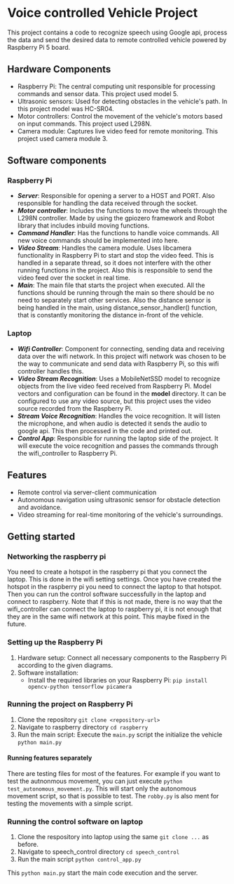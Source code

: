 # Voice controlled Vehicle Project

This project contains a code to recognize speech using Google api, process
the data and send the desired data to remote controlled vehicle powered by
Raspberry Pi 5 board.

## Hardware Components
- Raspberry Pi: The central computing unit responsible for processing commands and sensor data. 
This project used model 5.
- Ultrasonic sensors: Used for detecting obstacles in the vehicle's path. In this project model was HC-SR04.
- Motor controllers: Control the movement of the vehicle's motors based on input commands. This project used L298N.
- Camera module: Captures live video feed for remote monitoring. This project used camera module 3.

## Software components
### Raspberry Pi
- _**Server**_: Responsible for opening a server to a HOST and PORT. Also responsible for handling 
the data received through the socket.
- **_Motor controller_**: Includes the functions to move the wheels through the L298N controller. 
Made by using the gpiozero framework and Robot library that includes inbuild moving functions.
- **_Command Handler_**: Has the functions to handle voice commands. All new voice commands should be
implemented into here.
- **_Video Stream_**: Handles the camera module. Uses libcamera functionality in Raspberry Pi to start and
stop the video feed. This is handled in a separate thread, so it does not interfere with the other running functions
in the project. Also this is responsible to send the video feed over the socket in real time.
- **_Main_**: The main file that starts the project when executed. All the functions should be running through the main
so there should be no need to separately start other services. Also the distance sensor is being handled in the main, using
distance_sensor_handler() function, that is constantly monitoring the distance in-front of the vehicle.

### Laptop
- **_Wifi Controller_**: Component for connecting, sending data and receiving data over the wifi network. In this project
wifi network was chosen to be the way to communicate and send data with Raspberry Pi, so this wifi controller handles this.
- **_Video Stream Recognition_**: Uses a MobileNetSSD model to recognize objects from the live video feed received from 
Raspberry Pi. Model vectors and configuration can be found in the **model** directory. It can be configured to use any 
video source, but this project uses the video source recorded from the Raspberry Pi.
- **_Stream Voice Recognition_**: Handles the voice recognition. It will listen the microphone, and when audio is detected
it sends the audio to google api. This then processed in the code and printed out.
- **_Control App_**: Responsible for running the laptop side of the project. It will execute the voice recognition and
passes the commands through the wifi_controller to Raspberry Pi.

## Features
- Remote control via server-client communication
- Autonomous navigation using ultrasonic sensor for obstacle detection and avoidance.
- Video streaming for real-time monitoring of the vehicle's surroundings.

## Getting started

### Networking the raspberry pi
You need to create a hotspot in the raspberry pi that you connect the laptop. This is done in the wifi
setting settings. Once you have created the hotspot in the raspberry pi you need to connect the laptop to 
that hotspot. Then you can run the control software successfully in the laptop and connect to raspberry. Note
that if this is not made, there is no way that the wifi_controller can connect the laptop to raspberry pi, it 
is not enough that they are in the same wifi network at this point. This maybe fixed in the future.

### Setting up the Raspberry Pi
1. Hardware setup: Connect all necessary components to the Raspberry Pi according to the given diagrams.
2. Software installation:
    - Install the required libraries on your Raspberry Pi:
        ```pip install opencv-python tensorflow picamera```
### Running the project on Raspberry Pi
1. Clone the repository
   ```git clone <repository-url>```
2. Navigate to raspberry directory
   ```cd raspberry```
3. Run the main script: Execute the `main.py` script the initialize the vehicle
   ```python main.py```

#### Running features separately
There are testing files for most of the features. For example if you want to test the autnonmous
movement, you can just execute ```python test_autonomous_movement.py```. This will start only the 
autonomous movement script, so that is possible to test. The ```robby.py``` is also ment for testing
the movements with a simple script.

### Running the control software on laptop
1. Clone the respository into laptop using the same `git clone ...` as before.
2. Navigate to speech_control directory
   ```cd speech_control```
3. Run the main script
    ```python control_app.py```



This `python main.py` start the main code execution and the server.



